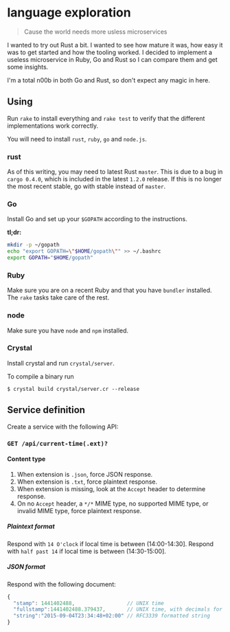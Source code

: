 # language exploration

> Cause the world needs more usless microservices

I wanted to try out Rust a bit. I wanted to see how mature it was, how easy it was to get started and how the tooling worked. I decided to implement a useless microservice in Ruby, Go and Rust so I can compare them and get some insights.

I'm a total n00b in both Go and Rust, so don't expect any magic in here.

## Using ##

Run `rake` to install everything and `rake test` to verify that the different implementations work correctly.

You will need to install `rust`, `ruby`, `go` and `node.js`.

### rust ###

As of this writing, you may need to latest Rust `master`. This is due to a bug in `cargo 0.4.0`, which is included in the latest `1.2.0` release. If this is no longer the most recent stable, go with stable instead of `master`.

### Go ###

Install Go and set up your `$GOPATH` according to the instructions.

**tl;dr:**

```bash
mkdir -p ~/gopath
echo "export GOPATH=\"$HOME/gopath\"" >> ~/.bashrc
export GOPATH="$HOME/gopath"
```

### Ruby ###

Make sure you are on a recent Ruby and that you have `bundler` installed. The `rake` tasks take care of the rest.

### node ###

Make sure you have `node` and `npm` installed.

### Crystal ###

Install crystal and run `crystal/server`.

To compile a binary run
```
$ crystal build crystal/server.cr --release
```

## Service definition ##

Create a service with the following API:

### `GET /api/current-time(.ext)?` ###

#### Content type ####
  1. When extension is `.json`, force JSON response.
  2. When extension is `.txt`, force plaintext response.
  3. When extension is missing, look at the `Accept` header to determine response.
  4. On no `Accept` header, a `*/*` MIME type, no supported MIME type, or invalid MIME type, force plaintext response.

##### Plaintext format #####

Respond with `14 O'clock` if local time is between (14:00-14:30].
Respond with `half past 14` if local time is between (14:30-15:00].

##### JSON format #####

Respond with the following document:

```js
{
  "stamp": 1441402488,                 // UNIX time
  "fullstamp":1441402488.379437,       // UNIX time, with decimals for precision
  "string":"2015-09-04T23:34:48+02:00" // RFC3339 formatted string
}
```
